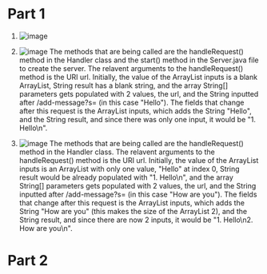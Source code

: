 # Part 1
1. ![image](https://github.com/Biehler1/cse15l-lab-reports/assets/103413662/b3c16f44-5f31-483d-9e0d-5d9f5b3368c8)

2. ![image](https://github.com/Biehler1/cse15l-lab-reports/assets/103413662/caa37e1e-1eda-4e02-ab80-f24a1e8323f1)
The methods that are being called are the handleRequest() method in the Handler class and the start() method in the Server.java file to create the server. The relavent arguments to the handleRequest() method is the URI url. Initially, the value of the ArrayList inputs is a blank ArrayList, String result has a blank string, and the array String[] parameters gets populated with 2 values, the url, and the String inputted after /add-message?s= (in this case "Hello"). The fields that change after this request is the ArrayList inputs, which adds the String "Hello", and the String result, and since there was only one input, it would be "1. Hello\n".

3. ![image](https://github.com/Biehler1/cse15l-lab-reports/assets/103413662/e70d9fd0-f145-421a-bb9b-6626a057b89a)
The methods that are being called are the handleRequest() method in the Handler class. The relavent arguments to the handleRequest() method is the URI url. Initially, the value of the ArrayList inputs is an ArrayList with only one value, "Hello" at index 0, String result would be already populated with "1. Hello\n", and the array String[] parameters gets populated with 2 values, the url, and the String inputted after /add-message?s= (in this case "How are you"). The fields that change after this request is the ArrayList inputs, which adds the String "How are you" (this makes the size of the ArrayList 2), and the String result, and since there are now 2 inputs, it would be "1. Hello\n2. How are you\n".

# Part 2

